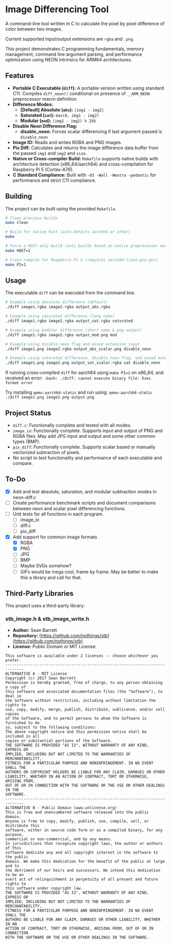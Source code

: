 
# Image Differencing Tool

A command-line tool written in C to calculate the pixel by pixel difference of color between two images. 

Current supported input/output extensions are `rgba` and `.png`.

This project demonstrates C programming fundamentals, memory management, command line argument parsing, and performance optimization using NEON intrinsics for ARM64 architectures. 

## Features

- **Portable C Executable (`diff`):** A portable version written using standard C11. Compiles `diff_neon()` conditional on presence of `__ARM_NEON` preprocessor macro definition.
- **Difference Modes:**
    - **[Default] Absolute (`abs`):** `|img1 - img2|`
    - **Saturated (`sat`):** `max(0, img1 - img2)`
    - **Modular (`mod`):** `(img1 - img2) % 256`
- **Disable Neon Difference Flag:**
	- **disable_neon:** Forces scalar differencing if last argument passed is `disable_neon`
- **Image IO:** Reads and writes RGBA and PNG images.
- **Pix Diff:** Calculates and returns the image difference data buffer from the passed `img1` and `img2` and `size`.
- **Native or Cross-compiler Build:** `Makefile` supports native builds with architecture detection (x86_64/aarch64) and cross-compilation for Raspberry Pi 5 (Cortex-A76).
- **C Standard Compliance:** Built with `-O3 -Wall -Wextra -pedantic` for performance and strict C11 compliance.

## Building

The project can be built using the provided `Makefile`.

```bash
# Clean previous builds
make clean

# Build for native host (auto-detects aarch64 or other)
make

# Force a HOST-only build (only builds based on native preprocessor macros)
make HOST=1

# Cross-compile for Raspberry Pi 5 (requires aarch64-linux-gnu-gcc)
make PI=1
```

## Usage

The executable `diff` can be executed from the command line. 
```bash
# Example using absolute difference (default)
./diff image1.rgba image2.rgba output_abs.rgba

# Example using saturated difference (long name)
./diff image1.rgba image2.rgba output_sat.rgba saturated

# Example using modular difference (short name & png output)
./diff image1.rgba image2.rgba output_mod.png mod

# Example using disable_neon flag and mixed extension input
./diff image1.png image2.rgba output_abs_scalar.png disable_neon

# Example using saturated difference, disable_neon flag, and mixed extension output
./diff image1.png image2.png output_sat_scalar.rgba sat disable_neon
```

If running cross-compiled `diff` for aarch64 using `make PI=1` on x86_64, and received an error:
`-bash: ./diff: cannot execute binary file: Exec format error`

Try installing `qemu-aarch64-static` and run using:
`qemu-aarch64-static ./diff image1.png image2.png output.png`

## Project Status

- `diff.c`: Functionally complete and tested with all modes.
- `image_io`: Functionally complete. Supports input and output of PNG and RGBA files. May add JPG input and output and some other common types (BMP).
- `pix_diff`: Functionally complete. Supports scalar based or manually vectorized subtraction of pixels. 
- No script to test functionality and performance of each executable and compare. 

## To-Do

- [X] Add and test absolute, saturation, and modular subtraction modes in neon-diff.c
- [ ] Create performance benchmark scripts and document comparisons between neon and scalar pixel differencing functions.
- [ ] Unit tests for all functions in each program. 
	- [ ] image_io
	- [ ] diff.c
    - [ ] pix_diff
- [X] Add support for common image formats
    - [X] RGBA
    - [X] PNG
    - [ ] JPG
    - [ ] BMP
    - [ ] Maybe SVGs somehow?
    - [ ] GIFs would be mega cool, frame by frame. May be better to make this a library and call for that. 

## Third-Party Libraries

This project uses a third-party library:

### stb_image.h & stb_image_write.h

-   **Author:** Sean Barrett
-   **Repository:** [https://github.com/nothings/stb](https://github.com/nothings/stb)
-   **License:** Public Domain or MIT License:

```text
This software is available under 2 licenses -- choose whichever you prefer.
------------------------------------------------------------------------------
ALTERNATIVE A - MIT License
Copyright (c) 2017 Sean Barrett
Permission is hereby granted, free of charge, to any person obtaining a copy of
this software and associated documentation files (the "Software"), to deal in
the Software without restriction, including without limitation the rights to
use, copy, modify, merge, publish, distribute, sublicense, and/or sell copies
of the Software, and to permit persons to whom the Software is furnished to do
so, subject to the following conditions:
The above copyright notice and this permission notice shall be included in all
copies or substantial portions of the Software.
THE SOFTWARE IS PROVIDED "AS IS", WITHOUT WARRANTY OF ANY KIND, EXPRESS OR
IMPLIED, INCLUDING BUT NOT LIMITED TO THE WARRANTIES OF MERCHANTABILITY,
FITNESS FOR A PARTICULAR PURPOSE AND NONINFRINGEMENT. IN NO EVENT SHALL THE
AUTHORS OR COPYRIGHT HOLDERS BE LIABLE FOR ANY CLAIM, DAMAGES OR OTHER
LIABILITY, WHETHER IN AN ACTION OF CONTRACT, TORT OR OTHERWISE, ARISING FROM,
OUT OF OR IN CONNECTION WITH THE SOFTWARE OR THE USE OR OTHER DEALINGS IN THE
SOFTWARE.
------------------------------------------------------------------------------
ALTERNATIVE B - Public Domain (www.unlicense.org)
This is free and unencumbered software released into the public domain.
Anyone is free to copy, modify, publish, use, compile, sell, or distribute this
software, either in source code form or as a compiled binary, for any purpose,
commercial or non-commercial, and by any means.
In jurisdictions that recognize copyright laws, the author or authors of this
software dedicate any and all copyright interest in the software to the public
domain. We make this dedication for the benefit of the public at large and to
the detriment of our heirs and successors. We intend this dedication to be an
overt act of relinquishment in perpetuity of all present and future rights to
this software under copyright law.
THE SOFTWARE IS PROVIDED "AS IS", WITHOUT WARRANTY OF ANY KIND, EXPRESS OR
IMPLIED, INCLUDING BUT NOT LIMITED TO THE WARRANTIES OF MERCHANTABILITY,
FITNESS FOR A PARTICULAR PURPOSE AND NONINFRINGEMENT. IN NO EVENT SHALL THE
AUTHORS BE LIABLE FOR ANY CLAIM, DAMAGES OR OTHER LIABILITY, WHETHER IN AN
ACTION OF CONTRACT, TORT OR OTHERWISE, ARISING FROM, OUT OF OR IN CONNECTION
WITH THE SOFTWARE OR THE USE OR OTHER DEALINGS IN THE SOFTWARE.
```

